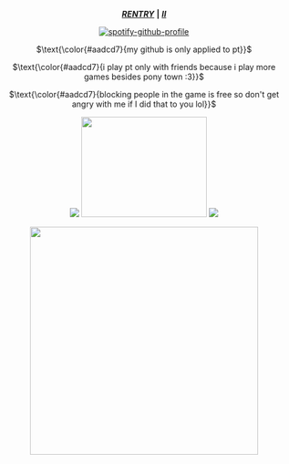 <div align="center">

***[RENTRY](https://rentry.co/sejopi)*** **|** ***[II](https://arab.org/click-to-help/palestine/)***
</div>

<div align="center">

[![spotify-github-profile](https://spotify-github-profile.kittinanx.com/api/view?uid=31zagpfr6pvi7t6x6m2d3nsey5fi&cover_image=true&theme=novatorem&show_offline=false&background_color=51767b&interchange=false&bar_color=9cdec8&bar_color_cover=false)](https://github.com/kittinan/spotify-github-profile)
</p>

<p align="center">

$\text{\color{#aadcd7}{my github is only applied to pt}}$

$\text{\color{#aadcd7}{i play pt only with friends because i play more games besides pony town :3}}$

$\text{\color{#aadcd7}{blocking people in the game is free so don't get angry with me if I did that to you lol}}$

<div align="center">

<p align="center">

![](https://file.garden/ZroW4OcqSGtS0a5j/this-is-glorpshit-glorp.gif)
<img width="220" height="176" src="https://file.garden/ZroW4OcqSGtS0a5j/harp%20seal.gif">
![](https://file.garden/ZroW4OcqSGtS0a5j/my%20bloody%20america.gif)
</p>

<p align="center">

<img width="400" height="400" src="https://file.garden/ZroW4OcqSGtS0a5j/Untitled393.png">
</p>
